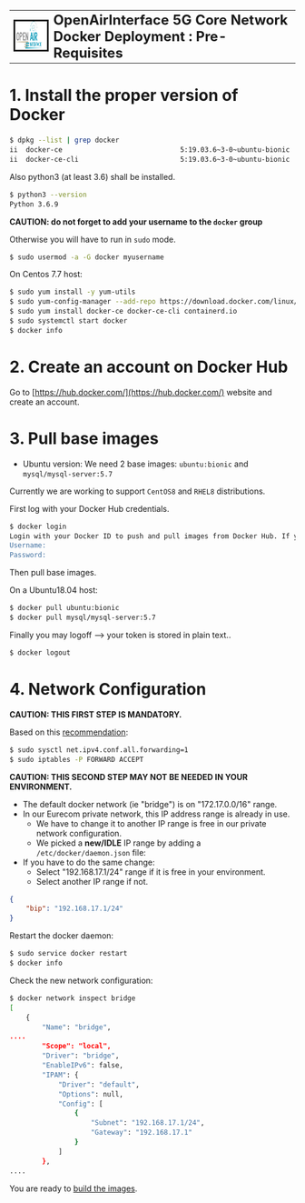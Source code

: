 <table style="border-collapse: collapse; border: none;">
  <tr style="border-collapse: collapse; border: none;">
    <td style="border-collapse: collapse; border: none;">
      <a href="http://www.openairinterface.org/">
         <img src="./images/oai_final_logo.png" alt="" border=3 height=50 width=150>
         </img>
      </a>
    </td>
    <td style="border-collapse: collapse; border: none; vertical-align: center;">
      <b><font size = "5">OpenAirInterface 5G Core Network Docker Deployment : Pre-Requisites </font></b>
    </td>
  </tr>
</table>

# 1. Install the proper version of Docker #


```bash
$ dpkg --list | grep docker
ii  docker-ce                             5:19.03.6~3-0~ubuntu-bionic                     amd64        Docker: the open-source application container engine
ii  docker-ce-cli                         5:19.03.6~3-0~ubuntu-bionic                     amd64        Docker CLI: the open-source application container engine
```

Also python3 (at least 3.6) shall be installed.

```bash
$ python3 --version
Python 3.6.9
```

**CAUTION: do not forget to add your username to the `docker` group**

Otherwise you will have to run in `sudo` mode.

```bash
$ sudo usermod -a -G docker myusername
```

On Centos 7.7 host:

```bash
$ sudo yum install -y yum-utils
$ sudo yum-config-manager --add-repo https://download.docker.com/linux/centos/docker-ce.repo
$ sudo yum install docker-ce docker-ce-cli containerd.io
$ sudo systemctl start docker
$ docker info
```

# 2. Create an account on Docker Hub #

Go to [https://hub.docker.com/](https://hub.docker.com/) website and create an account.

# 3. Pull base images #

* Ubuntu  version: We need 2 base images: `ubuntu:bionic` and `mysql/mysql-server:5.7`

Currently we are working to support `CentOS8` and `RHEL8` distributions.

First log with your Docker Hub credentials.

```bash
$ docker login
Login with your Docker ID to push and pull images from Docker Hub. If you don't have a Docker ID, head over to https://hub.docker.com to create one.
Username:
Password:
```

Then pull base images.

On a Ubuntu18.04 host:

```bash
$ docker pull ubuntu:bionic
$ docker pull mysql/mysql-server:5.7
```

Finally you may logoff --> your token is stored in plain text..

```bash
$ docker logout
```

# 4. Network Configuration #

**CAUTION: THIS FIRST STEP IS MANDATORY.**

Based on this [recommendation](https://docs.docker.com/network/bridge/#enable-forwarding-from-docker-containers-to-the-outside-world):

```bash
$ sudo sysctl net.ipv4.conf.all.forwarding=1
$ sudo iptables -P FORWARD ACCEPT
```

**CAUTION: THIS SECOND STEP MAY NOT BE NEEDED IN YOUR ENVIRONMENT.**

* The default docker network (ie "bridge") is on "172.17.0.0/16" range.
* In our Eurecom private network, this IP address range is already in use.
  - We have to change it to another IP range is free in our private network configuration.
  - We picked a **new/IDLE** IP range by adding a `/etc/docker/daemon.json` file:
* If you have to do the same change:
  - Select "192.168.17.1/24" range if it is free in your environment.
  - Select another IP range if not.

```json
{
    "bip": "192.168.17.1/24"
}
```

Restart the docker daemon:

```bash
$ sudo service docker restart
$ docker info
```

Check the new network configuration:

```bash
$ docker network inspect bridge
[
    {
        "Name": "bridge",
....
        "Scope": "local",
        "Driver": "bridge",
        "EnableIPv6": false,
        "IPAM": {
            "Driver": "default",
            "Options": null,
            "Config": [
                {
                    "Subnet": "192.168.17.1/24",
                    "Gateway": "192.168.17.1"
                }
            ]
        },
....
```

You are ready to [build the images](./BUILD_IMAGES.md).
